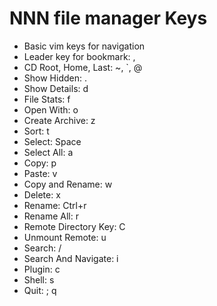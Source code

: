 # NNN file manager Keys

* Basic vim keys for navigation
* Leader key for bookmark: ,
* CD Root, Home, Last: ~, `, @
* Show Hidden: .
* Show Details: d
* File Stats: f
* Open With: o
* Create Archive: z
* Sort: t
* Select: Space
* Select All: a
* Copy: p
* Paste: v
* Copy and Rename: w
* Delete: x
* Rename: Ctrl+r
* Rename All: r
* Remote Directory Key: C
* Unmount Remote: u
* Search: /
* Search And Navigate: i
* Plugin: c
* Shell: s
* Quit: ; q


